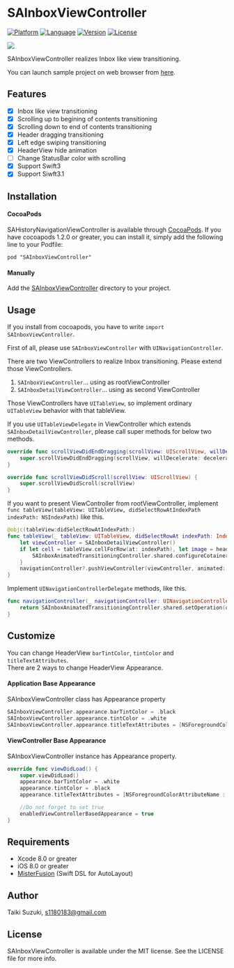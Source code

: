 # SAInboxViewController

[![Platform](http://img.shields.io/badge/platform-ios-blue.svg?style=flat
)](https://developer.apple.com/iphone/index.action)
[![Language](http://img.shields.io/badge/language-swift-brightgreen.svg?style=flat
)](https://developer.apple.com/swift)
[![Version](https://img.shields.io/cocoapods/v/SAInboxViewController.svg?style=flat)](http://cocoapods.org/pods/SAInboxViewController)
[![License](https://img.shields.io/cocoapods/l/SAInboxViewController.svg?style=flat)](http://cocoapods.org/pods/SAInboxViewController)

![](./SampleImage/sample.gif)

SAInboxViewController realizes Inbox like view transitioning.

You can launch sample project on web browser from [here](https://appetize.io/app/gxu9drpm7cqbe60mjqf2nv59t4?device=iphone5s&scale=75&orientation=portrait).

## Features

- [x] Inbox like view transitioning
- [x] Scrolling up to begining of contents transitioning
- [x] Scrolling down to end of contents transitioning
- [x] Header dragging transitioning
- [x] Left edge swiping transitioning
- [x] HeaderView hide animation
- [ ] Change StatusBar color with scrolling
- [x] Support Swift3
- [x] Support Siwft3.1

## Installation

#### CocoaPods

SAHistoryNavigationViewController is available through [CocoaPods](http://cocoapods.org). If you have cocoapods 1.2.0 or greater, you can install
it, simply add the following line to your Podfile:

	pod "SAInboxViewController"


#### Manually

Add the [SAInboxViewController](./SAInboxViewController) directory to your project.

## Usage

If you install from cocoapods, you have to write `import SAInboxViewController`.

First of all, please use `SAInboxViewController` with `UINavigationController`.

There are two ViewControllers to realize Inbox transitioning. Please extend those ViewControllers.

1. `SAInboxViewController`... using as rootViewController
2. `SAInboxDetailViewController`... using as second ViewController

Those ViewControllers have `UITableView`, so implement ordinary `UITableView` behavior with that tableView.

If you use `UITableViewDelegate` in ViewController which extends `SAInboxDetailViewController`, please call super methods for below two methods.

```swift
override func scrollViewDidEndDragging(scrollView: UIScrollView, willDecelerate decelerate: Bool) {
    super.scrollViewDidEndDragging(scrollView, willDecelerate: decelerate)
}

override func scrollViewDidScroll(scrollView: UIScrollView) {
	super.scrollViewDidScroll(scrollView)
}
```

If you want to present ViewController from rootViewController, implement `func tableView(tableView: UITableView, didSelectRowAtIndexPath indexPath: NSIndexPath)` like this.

```swift
@objc(tableView:didSelectRowAtIndexPath:)
func tableView(_ tableView: UITableView, didSelectRowAt indexPath: IndexPath) {
    let viewController = SAInboxDetailViewController()
    if let cell = tableView.cellForRow(at: indexPath), let image = headerView.screenshotImage() {
        SAInboxAnimatedTransitioningController.shared.configureCotainerView(self, cell: cell, cells: tableView.visibleCells, headerImage: image)
    }
    navigationController?.pushViewController(viewController, animated: true)
}
```

Implement `UINavigationControllerDelegate` methods, like this.

```swift
func navigationController(_ navigationController: UINavigationController, animationControllerFor operation: UINavigationControllerOperation, from fromVC: UIViewController, to toVC: UIViewController) -> UIViewControllerAnimatedTransitioning? {
    return SAInboxAnimatedTransitioningController.shared.setOperation(operation)
}
```

## Customize
You can change HeaderView `barTintColor`, `tintColor` and `titleTextAttributes`.  
There are 2 ways to change HeaderView Appearance.

#### Application Base Appearance
SAInboxViewController class has Appearance property

```swift
SAInboxViewController.appearance.barTintColor = .black
SAInboxViewController.appearance.tintColor = .white
SAInboxViewController.appearance.titleTextAttributes = [NSForegroundColorAttributeName : UIColor.white]
```

#### ViewController Base Appearance
SAInboxViewController instance has Appearance property.

```swift
override func viewDidLoad() {
    super.viewDidLoad()
    appearance.barTintColor = .white
    appearance.tintColor = .black
    appearance.titleTextAttributes = [NSForegroundColorAttributeName : UIColor.black]

    //Do not forget to set true
    enabledViewControllerBasedAppearance = true
}
```

## Requirements

- Xcode 8.0 or greater
- iOS 8.0 or greater
- [MisterFusion](https://github.com/szk-atmosphere/MisterFusion) (Swift DSL for AutoLayout)

## Author

Taiki Suzuki, s1180183@gmail.com

## License

SAInboxViewController is available under the MIT license. See the LICENSE file for more info.
